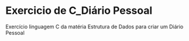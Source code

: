 # Exercicio de C_Diário Pessoal
 Exercício linguagem C da matéria Estrutura de Dados para criar um Diário Pessoal
